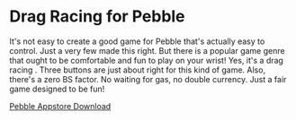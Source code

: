 Drag Racing for Pebble
==================

It's not easy to create a good game for Pebble that's actually easy to control. Just a very few made this right. But there is a popular game genre that ought to be comfortable and fun to play on your wrist! Yes, it's a drag racing . Three buttons are just about right for this kind of game. Also, there's a zero BS factor. No waiting for gas, no double currency. Just a fair game designed to be fun!

<a href="https://apps.getpebble.com/applications/54033c6886b01c8c15000138">Pebble Appstore Download</a>
